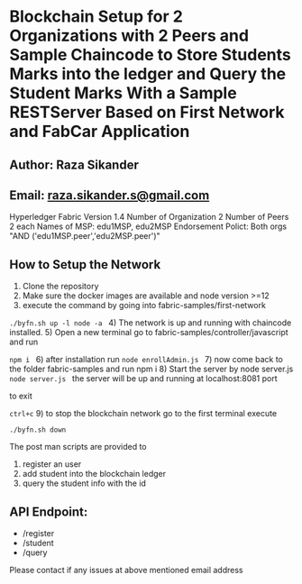 # Blockchain Setup for 2 Organizations with 2 Peers and Sample Chaincode to Store Students Marks into the ledger and Query the Student Marks With a Sample RESTServer Based on First Network and FabCar Application

## Author: Raza Sikander
## Email:  raza.sikander.s@gmail.com



Hyperledger Fabric Version 1.4
Number of Organization 2
Number of Peers 2 each
Names of MSP: edu1MSP, edu2MSP
Endorsement Polict: Both orgs "AND ('edu1MSP.peer','edu2MSP.peer')"

## How to Setup the Network

1) Clone the repository
2) Make sure the docker images are available and node version >=12
3) execute the command by going into fabric-samples/first-network

```./byfn.sh up -l node -a ```
4) The network is up and running with chaincode installed.
5) Open a new terminal go to fabric-samples/controller/javascript and run 

```npm i ```
6) after installation run 
```node enrollAdmin.js ```
7) now come back to the folder fabric-samples and run npm i
8) Start the server by node server.js
```node server.js ```
the server will be up and running at localhost:8081 port

to exit

``` ctrl+c ```
9) to stop the blockchain network go to the first terminal execute

```./byfn.sh down ```


The post man scripts are provided to 
1) register an user
2) add student into the blockchain ledger
3) query the student info with the id


## API Endpoint:
- /register
- /student
- /query


Please contact if any issues at above mentioned email address
